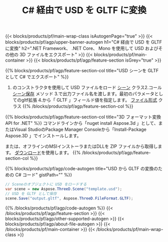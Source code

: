 ﻿---
title: C# 経由で USD を GLTF に変換 
description: .NET API を使用して USD およびその他の 3D ファイルを変換します
url: /ja/net/conversion/usd-to-gltf/
family: 3d
platformtag: net
feature: conversion
informat: USD
outformat: GLTF
otherformats: DRC GLTF FBX 3DS DAE RVM PDF JT 
---
{{< blocks/products/pf/main-wrap-class isAutogenPage="true" >}}
{{< blocks/products/pf/agp/upper-banner-autogen h1="C# 経由で USD を GLTF に変換" h2=".NET Framework、 .NET Core、 Mono を使用して USD およびその他の 3D ファイルをエクスポート" >}}
{{< blocks/products/pf/main-container >}}
{{< blocks/products/pf/agp/feature-section isGrey="true" >}}

{{% blocks/products/pf/agp/feature-section-col title="USD シーンを GLTF として C# でエクスポート" %}}
1. のコンストラクタを使用して USD ファイルをロード [シーン](https://apireference.aspose.com/3d/net/aspose.threed/scene) クラス2.コール [シーン保存](https://apireference.aspose.com/3d/net/aspose.threed/scene/methods/save/index) メソッド
3.で出力ファイル名を渡します。最初のパラメータとしてのgltf拡張
4.から「 GLTF 」フィールド値を指定します。 [ファイル形式](https://apireference.aspose.com/3d/net/aspose.threed/fileformat/fields/index) クラス
{{% /blocks/products/pf/agp/feature-section-col %}}

{{% blocks/products/pf/agp/feature-section-col title="3D フォーマット変換 API for .NET" %}}
コマンドラインから「nuget install Aspose.3d 」として、またはVisual StudioのPackage Manager Consoleから「Install-Package Aspose.3D 」でインストールします。

または、オフラインのMSIインストーラまたはDLLを ZIP ファイルから取得します。 [ダウンロード](https://downloads.aspose.com/3d/net)を使用します。
{{% /blocks/products/pf/agp/feature-section-col %}}

{{% blocks/products/pf/agp/code-autogen title="USD から GLTF の変換のための C# コード" gistPath="" %}}
```cs
// Sceneのオブジェクトに USD をロードする 
var scene = new Aspose.ThreeD.Scene("template.usd");
// USD を GLTF として保存 
scene.Save("output.gltf", Aspose.ThreeD.FileFormat.GLTF);

```
{{% /blocks/products/pf/agp/code-autogen %}}
{{< /blocks/products/pf/agp/feature-section >}}
{{< blocks/products/pf/agp/other-supported-autogen >}}
{{< blocks/products/pf/agp/about-file-autogen >}}
{{< /blocks/products/pf/main-container >}}
{{< /blocks/products/pf/main-wrap-class >}}